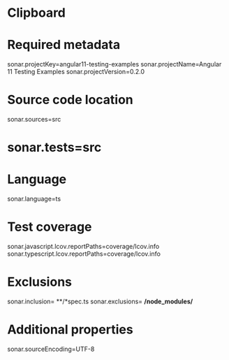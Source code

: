 # Clipboard

# Required metadata
sonar.projectKey=angular11-testing-examples
sonar.projectName=Angular 11 Testing Examples
sonar.projectVersion=0.2.0

# Source code location
sonar.sources=src
# sonar.tests=src

# Language
sonar.language=ts

# Test coverage
sonar.javascript.lcov.reportPaths=coverage/lcov.info
sonar.typescript.lcov.reportPaths=coverage/lcov.info

# Exclusions
sonar.inclusion= **/*spec.ts
sonar.exclusions= **/node_modules/** 

# Additional properties
sonar.sourceEncoding=UTF-8

